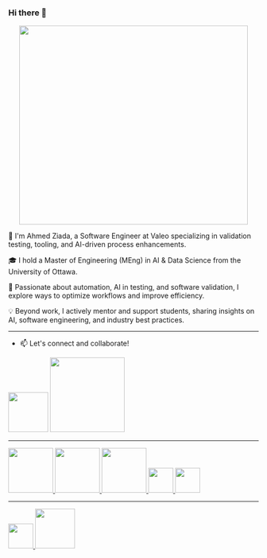 ### Hi there 👋

<p align="center">
  <img width="460" height="400" src="https://github.com/user-attachments/assets/e3c175d2-b43f-423e-9762-1063d27609c0">
</p>

👋 I'm Ahmed Ziada, a Software Engineer at Valeo specializing in validation testing, tooling, and AI-driven process enhancements.

🎓 I hold a Master of Engineering (MEng) in AI & Data Science from the University of Ottawa.

🚀 Passionate about automation, AI in testing, and software validation, I explore ways to optimize workflows and improve efficiency.

💡 Beyond work, I actively mentor and support students, sharing insights on AI, software engineering, and industry best practices.

---------------------------------------------------------------------
- 📫 Let's connect and collaborate!
<p>
    <a href="https://www.linkedin.com/in/ahmed-ziada-b023b2126/" style="display: inline-block;">
        <img src="https://img.shields.io/badge/LinkedIn-0077B5?style=for-the-badge&logo=linkedin&logoColor=white" width="80">
    </a>
    <a href="mailto:ahmedaliziada@outlook.com" style="display: inline-block;">
        <img src="https://img.shields.io/badge/Microsoft_Outlook-0078D4?style=for-the-badge&logo=microsoft-outlook&logoColor=white" width="150">
    </a>
</p>


------------------------------------------------------------------
<p align="left">
    <a href="https://www.python.org/">
        <img src="https://img.shields.io/badge/Python-FFD43B?style=for-the-badge&logo=python&logoColor=blue" width="90">
    </a>
    <a href="https://plotly.com/">
        <img src="https://img.shields.io/badge/Plotly-239120?style=for-the-badge&logo=plotly&logoColor=white" width="90">
    </a>
    <a href="https://www.ibm.com/cloud">
        <img src="https://img.shields.io/badge/IBM%20Cloud-1261FE?style=for-the-badge&logo=IBM%20Cloud&logoColor=white" width="90">
    </a>
    <a href="https://www.r-project.org/">
        <img src="https://img.shields.io/badge/R-276DC3?style=for-the-badge&logo=r&logoColor=white" width="50">
    </a>
    <a href="https://www.vector.com/gb/en/know-how/capl/">
        <img src="https://github.com/user-attachments/assets/7bbb770a-8d87-4f91-8b25-cac79168a76f" width="50">
    </a>
</p>


------------------------------------------------------------------
<p align="left">
  <a href="https://www.uottawa.ca/en">
        <img src="https://github.com/user-attachments/assets/22779880-c445-4d32-83d6-15cd05ab53af" width="50">
    </a>
    <a href="https://www.valeo.com/en/">
        <img src="https://github.com/user-attachments/assets/b748ce67-70d8-4088-8a42-4262adc3d46b" width="80">
    </a>
</p>

